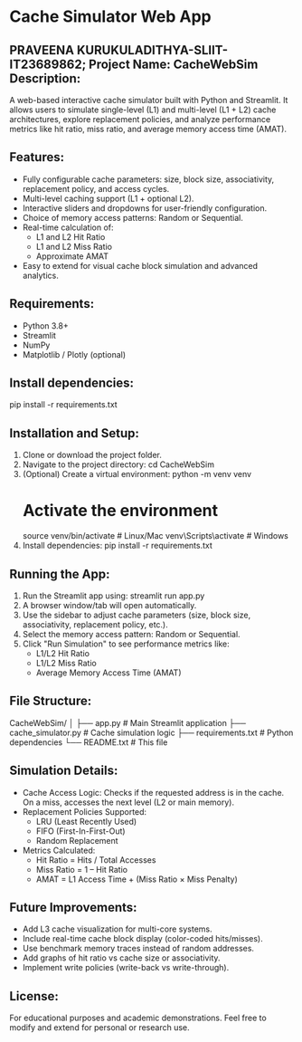 Cache Simulator Web App
=======================
PRAVEENA KURUKULADITHYA-SLIIT-IT23689862;
Project Name: CacheWebSim
Description:
-------------
A web-based interactive cache simulator built with Python and Streamlit. 
It allows users to simulate single-level (L1) and multi-level (L1 + L2) cache architectures, 
explore replacement policies, and analyze performance metrics like hit ratio, miss ratio, and average memory access time (AMAT).

Features:
---------
- Fully configurable cache parameters: size, block size, associativity, replacement policy, and access cycles.
- Multi-level caching support (L1 + optional L2).
- Interactive sliders and dropdowns for user-friendly configuration.
- Choice of memory access patterns: Random or Sequential.
- Real-time calculation of:
  - L1 and L2 Hit Ratio
  - L1 and L2 Miss Ratio
  - Approximate AMAT
- Easy to extend for visual cache block simulation and advanced analytics.

Requirements:
-------------
- Python 3.8+
- Streamlit
- NumPy
- Matplotlib / Plotly (optional)

Install dependencies:
---------------------
pip install -r requirements.txt

Installation and Setup:
-----------------------
1. Clone or download the project folder.
2. Navigate to the project directory:
   cd CacheWebSim
3. (Optional) Create a virtual environment:
   python -m venv venv
   # Activate the environment
   source venv/bin/activate   # Linux/Mac
   venv\Scripts\activate      # Windows
4. Install dependencies:
   pip install -r requirements.txt

Running the App:
----------------
1. Run the Streamlit app using:
   streamlit run app.py
2. A browser window/tab will open automatically.
3. Use the sidebar to adjust cache parameters (size, block size, associativity, replacement policy, etc.).
4. Select the memory access pattern: Random or Sequential.
5. Click "Run Simulation" to see performance metrics like:
   - L1/L2 Hit Ratio
   - L1/L2 Miss Ratio
   - Average Memory Access Time (AMAT)

File Structure:
---------------
CacheWebSim/
│
├── app.py               # Main Streamlit application
├── cache_simulator.py   # Cache simulation logic
├── requirements.txt     # Python dependencies
└── README.txt           # This file

Simulation Details:
-------------------
- Cache Access Logic: Checks if the requested address is in the cache. On a miss, accesses the next level (L2 or main memory).
- Replacement Policies Supported:
  - LRU (Least Recently Used)
  - FIFO (First-In-First-Out)
  - Random Replacement
- Metrics Calculated:
  - Hit Ratio = Hits / Total Accesses
  - Miss Ratio = 1 – Hit Ratio
  - AMAT = L1 Access Time + (Miss Ratio × Miss Penalty)

Future Improvements:
--------------------
- Add L3 cache visualization for multi-core systems.
- Include real-time cache block display (color-coded hits/misses).
- Use benchmark memory traces instead of random addresses.
- Add graphs of hit ratio vs cache size or associativity.
- Implement write policies (write-back vs write-through).

License:
--------
For educational purposes and academic demonstrations. 
Feel free to modify and extend for personal or research use.
